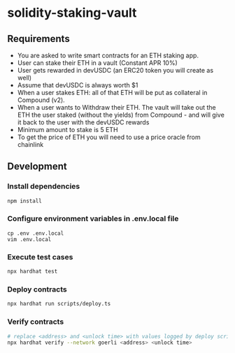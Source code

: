 # solidity-staking-vault

## Requirements

- You are asked to write smart contracts for an ETH staking app.
- User can stake their ETH in a vault (Constant APR 10%)
- User gets rewarded in devUSDC (an ERC20 token you will create as well)
- Assume that devUSDC is always worth $1
- When a user stakes ETH: all of that ETH will be put as collateral in Compound (v2).
- When a user wants to Withdraw their ETH. The vault will take out the ETH the user staked (without the yields) from Compound - and will give it back to the user with the devUSDC rewards
- Minimum amount to stake is 5 ETH
- To get the price of ETH you will need to use a price oracle from chainlink

## Development

### Install dependencies
```bash
npm install
```

### Configure environment variables in .env.local file
```
cp .env .env.local
vim .env.local
```

### Execute test cases
```bash
npx hardhat test
```

### Deploy contracts
```bash
npx hardhat run scripts/deploy.ts
```

### Verify contracts
```bash
# replace <address> and <unlock time> with values logged by deploy script
npx hardhat verify --network goerli <address> <unlock time>
```

